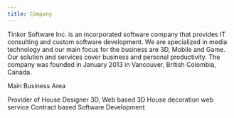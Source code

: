 ```yaml
---
title: Company
---
```


Tinkor Software Inc. is an incorporated software company that provides IT consulting and custom software development. We are specialized in media technology and our main focus for the business are 3D, Mobile and Game. Our solution and services cover business and personal productivity. The company was founded in January 2013 in Vancouver, British Colombia, Canada.

Main Business Area

Provider of House Designer 3D, Web based 3D House decoration web service
Contract based Software Development
